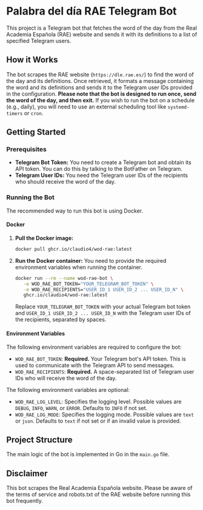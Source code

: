 # Palabra del día RAE Telegram Bot

This project is a Telegram bot that fetches the word of the day from the Real Academia Española (RAE) website and sends it with its definitions to a list of specified Telegram users.

## How it Works

The bot scrapes the RAE website (`https://dle.rae.es/`) to find the word of the day and its definitions. Once retrieved, it formats a message containing the word and its definitions and sends it to the Telegram user IDs provided in the configuration. **Please note that the bot is designed to run once, send the word of the day, and then exit.** If you wish to run the bot on a schedule (e.g., daily), you will need to use an external scheduling tool like `systemd-timers` or `cron`.

## Getting Started

### Prerequisites

- **Telegram Bot Token:** You need to create a Telegram bot and obtain its API token. You can do this by talking to the BotFather on Telegram.
- **Telegram User IDs:** You need the Telegram user IDs of the recipients who should receive the word of the day.

### Running the Bot

The recommended way to run this bot is using Docker.

#### Docker

1. **Pull the Docker image:**

   ```bash
   docker pull ghcr.io/claudio4/wod-rae:latest
   ```

2. **Run the Docker container:**
   You need to provide the required environment variables when running the container.

   ```bash
   docker run --rm --name wod-rae-bot \
      -e WOD_RAE_BOT_TOKEN="YOUR_TELEGRAM_BOT_TOKEN" \
      -e WOD_RAE_RECIPIENTS="USER_ID_1 USER_ID_2 ... USER_ID_N" \
      ghcr.io/claudio4/wod-rae:latest
   ```

   Replace `YOUR_TELEGRAM_BOT_TOKEN` with your actual Telegram bot token and `USER_ID_1 USER_ID_2 ... USER_ID_N` with the Telegram user IDs of the recipients, separated by spaces.

#### Environment Variables

The following environment variables are required to configure the bot:

- `WOD_RAE_BOT_TOKEN`: **Required.** Your Telegram bot's API token. This is used to communicate with the Telegram API to send messages.
- `WOD_RAE_RECIPIENTS`: **Required.** A space-separated list of Telegram user IDs who will receive the word of the day.

The following environment variables are optional:

- `WOD_RAE_LOG_LEVEL`: Specifies the logging level. Possible values are `DEBUG`, `INFO`, `WARN`, or `ERROR`. Defaults to `INFO` if not set.
- `WOD_RAE_LOG_MODE`: Specifies the logging mode. Possible values are `text` or `json`. Defaults to `text` if not set or if an invalid value is provided.

## Project Structure

The main logic of the bot is implemented in Go in the `main.go` file.

## Disclaimer

This bot scrapes the Real Academia Española website. Please be aware of the terms of service and robots.txt of the RAE website before running this bot frequently.
